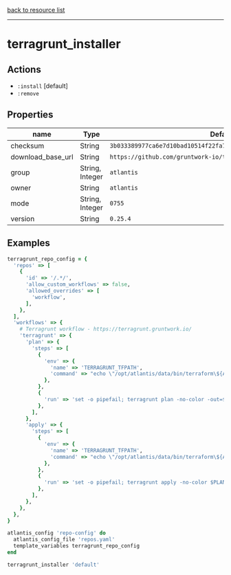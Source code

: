 [back to resource list](https://github.com/sous-chefs/atlantis#resources)

---

# terragrunt_installer

## Actions

- `:install` [default]
- `:remove`

## Properties

| name                        | Type            | Default                                                            | Description   |
| --------------------------- | --------------- | ------------------------------------------------------------------ | ------------- |
| checksum                    | String          | `3b033389977ca6e7d10bad10514f22fa767c85b76db92befe83e67bafa2c8413` | Required      |
| download_base_url           | String          | `https://github.com/gruntwork-io/terragrunt/releases/download`     |               |
| group                       | String, Integer | `atlantis`                                                         |               |
| owner                       | String          | `atlantis`                                                         |               |
| mode                        | String, Integer | `0755`                                                             |               |
| version                     | String          | `0.25.4`                                                           | Required      |

## Examples

```ruby
terragrunt_repo_config = {
  'repos' => [
    {
      'id' => '/.*/',
      'allow_custom_workflows' => false,
      'allowed_overrides' => [
        'workflow',
      ],
    },
  ],
  'workflows' => {
    # Terragrunt workflow - https://terragrunt.gruntwork.io/
    'terragrunt' => {
      'plan' => {
        'steps' => [
          {
            'env' => {
              'name' => 'TERRAGRUNT_TFPATH',
              'command' => "echo \"/opt/atlantis/data/bin/terraform\${ATLANTIS_TERRAFORM_VERSION}\"",
            },
          },
          {
            'run' => 'set -o pipefail; terragrunt plan -no-color -out=$PLANFILE 2>&1 | awk \'BEGIN{flag=0} { if (!flag && /------------------------------------------------------------------------/){ flag=1; buf="" } else {buf = buf $0 ORS} } END { printf "%s", buf; }\'',
          },
        ],
      },
      'apply' => {
        'steps' => [
          {
            'env' => {
              'name' => 'TERRAGRUNT_TFPATH',
              'command' => "echo \"/opt/atlantis/data/bin/terraform\${ATLANTIS_TERRAFORM_VERSION}\"",
            },
          },
          {
            'run' => 'set -o pipefail; terragrunt apply -no-color $PLANFILE 2>&1 | awk \'BEGIN{flag=0} { if (!flag && /------------------------------------------------------------------------/){ flag=1; buf="" } else {buf = buf $0 ORS} } END { printf "%s", buf; }\'',
          },
        ],
      },
    },
  },
}

atlantis_config 'repo-config' do
  atlantis_config_file 'repos.yaml'
  template_variables terragrunt_repo_config
end

terragrunt_installer 'default'
```

